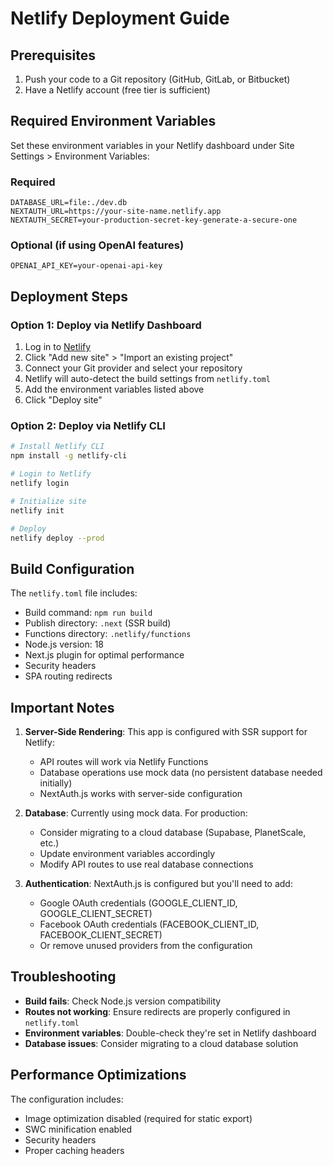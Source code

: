 # Netlify Deployment Guide

## Prerequisites
1. Push your code to a Git repository (GitHub, GitLab, or Bitbucket)
2. Have a Netlify account (free tier is sufficient)

## Required Environment Variables

Set these environment variables in your Netlify dashboard under Site Settings > Environment Variables:

### Required
```
DATABASE_URL=file:./dev.db
NEXTAUTH_URL=https://your-site-name.netlify.app
NEXTAUTH_SECRET=your-production-secret-key-generate-a-secure-one
```

### Optional (if using OpenAI features)
```
OPENAI_API_KEY=your-openai-api-key
```

## Deployment Steps

### Option 1: Deploy via Netlify Dashboard
1. Log in to [Netlify](https://netlify.com)
2. Click "Add new site" > "Import an existing project"
3. Connect your Git provider and select your repository
4. Netlify will auto-detect the build settings from `netlify.toml`
5. Add the environment variables listed above
6. Click "Deploy site"

### Option 2: Deploy via Netlify CLI
```bash
# Install Netlify CLI
npm install -g netlify-cli

# Login to Netlify
netlify login

# Initialize site
netlify init

# Deploy
netlify deploy --prod
```

## Build Configuration

The `netlify.toml` file includes:
- Build command: `npm run build`
- Publish directory: `.next` (SSR build)
- Functions directory: `.netlify/functions`
- Node.js version: 18
- Next.js plugin for optimal performance
- Security headers
- SPA routing redirects

## Important Notes

1. **Server-Side Rendering**: This app is configured with SSR support for Netlify:
   - API routes will work via Netlify Functions
   - Database operations use mock data (no persistent database needed initially)
   - NextAuth.js works with server-side configuration

2. **Database**: Currently using mock data. For production:
   - Consider migrating to a cloud database (Supabase, PlanetScale, etc.)
   - Update environment variables accordingly
   - Modify API routes to use real database connections

3. **Authentication**: NextAuth.js is configured but you'll need to add:
   - Google OAuth credentials (GOOGLE_CLIENT_ID, GOOGLE_CLIENT_SECRET)
   - Facebook OAuth credentials (FACEBOOK_CLIENT_ID, FACEBOOK_CLIENT_SECRET)
   - Or remove unused providers from the configuration

## Troubleshooting

- **Build fails**: Check Node.js version compatibility
- **Routes not working**: Ensure redirects are properly configured in `netlify.toml`
- **Environment variables**: Double-check they're set in Netlify dashboard
- **Database issues**: Consider migrating to a cloud database solution

## Performance Optimizations

The configuration includes:
- Image optimization disabled (required for static export)
- SWC minification enabled
- Security headers
- Proper caching headers
